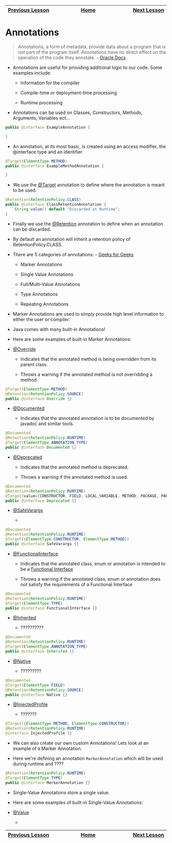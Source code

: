 | [Previous Lesson](https://github.com/Kevin-Lago/java-guide/tree/main/src/) <img width=1000/> | [Home](https://github.com/Kevin-Lago/java-guide) <img width=1000/> | [Next Lesson](https://github.com/Kevin-Lago/java-hackerrank-solutions/tree/main/src/)<img width=1000> |
|:---------------------------------------------------------------------------------------------|:------------------------------------------------------------------:|------------------------------------------------------------------------------------------------------:|

# Annotations

> Annotations, a form of metadata, provide data about a program that is not part of the program itself. Annotations have no direct effect on the operation of the code they annotate. - [Oracle Docs](https://docs.oracle.com/javase/tutorial/java/annotations/)

- Annotations are useful for providing additional logic to our code. Some examples include:

    - Information for the compiler

    - Compile-time or deployment-time processing

    - Runtime processing

- Annotations can be used on Classes, Constructors, Methods, Arguments, Variables ect...

```java
public @interface ExampleAnnotation {

}
```

- An annotation, at its most basic, is created using an access modifier, the @interface type and an identifier.

```java
@Target(ElementType.METHOD)
public @interface ExampleMethodAnnotation {

}
```

- We use the [@Target](https://docs.oracle.com/javase/8/docs/api/java/lang/annotation/Target.html) annotation to define where the annotation is meant to be used.

```java
@Retention(RetentionPolicy.CLASS)
public @interface ClassRetentionAnnotation {
    String value() default "Discarded at Runtime";
}
```

- Finally we use the [@Retention](https://docs.oracle.com/javase/8/docs/api/java/lang/annotation/Retention.html) annotation to define when an annotation can be discarded.

- By default an annotation will inherit a retention policy of RetentionPolicy.CLASS.

- There are 5 categories of annotations: - [Geeks for Geeks](https://www.geeksforgeeks.org/annotations-in-java/)

    - Marker Annotations

    - Single Value Annotations

    - Full/Multi-Value Annotations

    - Type Annotations

    - Repeating Annotations

- Marker Annotations are used to simply provide high level information to either the user or compiler.

- Java comes with many built-in Annotations! 

- Here are some examples of built-in Marker Annotations:

- [@Override](https://docs.oracle.com/javase/7/docs/api/java/lang/Override.html)
    
    - Indicates that the annotated method is being overridden from its parent class.

    - Throws a warning if the annotated method is not overridding a method.

```java
@Target(ElementType.METHOD)
@Retention(RetentionPolicy.SOURCE)
public @interface Override {}
```

- [@Documented](https://docs.oracle.com/javase/8/docs/api/java/lang/annotation/Documented.html)

    - Indicates that the annotated annotation is to be documented by javadoc and similar tools.

```java
@Documented
@Retention(RetentionPolicy.RUNTIME)
@Target(ElementType.ANNOTATION_TYPE)
public @interface Documented {}
```

- [@Deprecated](https://docs.oracle.com/javase/8/docs/api/java/lang/Deprecated.html)

    - Indicates that the annotated method is deprecated.

    - Throws a warning if the annotated method is used.

```java
@Documented
@Retention(RetentionPolicy.RUNTIME)
@Target(value={CONSTRUCTOR, FIELD, LOCAL_VARIABLE, METHOD, PACKAGE, PARAMETER, TYPE})
public @interface Deprecated {}
```

- [@SafeVarargs](https://docs.oracle.com/javase/8/docs/api/java/lang/SafeVarargs.html)

    -

```java
@Documented
@Retention(RetentionPolicy.RUNTIME)
@Target({ElementType.CONSTRUCTOR, ElementType.METHOD})
public @interface SafeVarargs {}
```

- [@FunctionalInterface](https://docs.oracle.com/javase/8/docs/api/java/lang/FunctionalInterface.html)

    - Indicates that the annotated class, enum or annotation is intended to be a [Functional Interface](https://www.geeksforgeeks.org/functional-interfaces-java/)

    - Throws a warning if the annotated class, enum or annotation does not satisfy the requirements of a Functional Interface

```java
@Documented
@Retention(RetentionPolicy.RUNTIME)
@Target(ElementType.TYPE)
public @interface FunctionalInterface {}
```

- [@Inherited](https://docs.oracle.com/javase/8/docs/api/java/lang/annotation/Inherited.html)

    - ??????????

```java
@Documented
@Retention(RetentionPolicy.RUNTIME)
@Target(ElementType.ANNOTATION_TYPE)
public @interface Inherited {}
```

- [@Native](https://docs.oracle.com/javase/10/docs/api/java/lang/annotation/Native.html)

    - ?????????

```java
@Documented
@Target(ElementType.FIELD)
@Retention(RetentionPolicy.SOURCE)
public @interface Native {}
```

-   [@InjectedProfile]()

    - ???????

```java
@Target({ElementType.METHOD, ElementType.CONSTRUCTOR})
@Retention(RetentionPolicy.RUNTIME)
@interface InjectedProfile {}
```

- We can also create our own custom Annotations! Lets look at an example of a Marker Annotation.

- Here we're defining an annotation ```MarkerAnnotation``` which will be used during runtime and ????

```java
@Retention(RetentionPolicy.RUNTIME)
@Target(ElementType.TYPE)
public @interface MarkerAnnotation {}
```

- Single-Value Annotations store a single value. 

- Here are some examples of built-in Single-Value Annotations:

- [@Value]()

    - 


| <img width=1000/> [Previous Lesson](https://github.com/Kevin-Lago/java-guide/tree/main/src/) | <img width=1000/> [Home](https://github.com/Kevin-Lago/java-guide) | <img width=1000> [Next Lesson](https://github.com/Kevin-Lago/java-hackerrank-solutions/tree/main/src/) |
|:---------------------------------------------------------------------------------------------|:------------------------------------------------------------------:|-------------------------------------------------------------------------------------------------------:|
